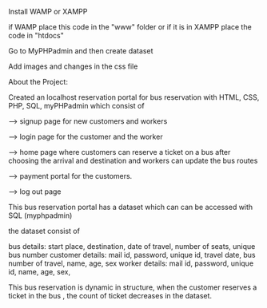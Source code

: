Install WAMP or XAMPP 

if WAMP place this code in the "www" folder or if it is in XAMPP place the code in "htdocs"

Go to MyPHPadmin and then create dataset

Add images and changes in the css file


About the Project:

Created an localhost reservation portal for bus reservation with HTML, CSS, PHP, SQL, myPHPadmin
which consist of

--> signup page for new customers and workers 

--> login page for the customer and the worker

--> home page where customers can reserve a ticket on a bus after choosing the arrival and destination and workers can update the bus routes

--> payment portal for the customers.

--> log out page


This bus reservation portal has a dataset which can can be accessed with SQL (myphpadmin)

the dataset consist of

bus details: start place, destination, date of travel, number of seats, unique bus number
customer details: mail id, password, unique id, travel date, bus number of travel, name, age, sex
worker details: mail id, password, unique id, name, age, sex,

This bus reservation is dynamic in structure, 
when the customer reserves a ticket in the bus , the count of ticket decreases in the dataset.
